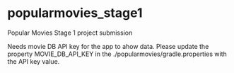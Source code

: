 # popularmovies_stage1
Popular Movies Stage 1 project submission


Needs movie DB API key for the app to ahow data.
Please update the property MOVIE_DB_API_KEY in the ./popularmovies/gradle.properties with the API key value.
